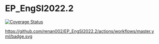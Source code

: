 # EP_EngSI2022.2

[![Coverage Status](https://coveralls.io/repos/github/renan002/EP_EngSI2022.2/badge.svg?branch=master)](https://coveralls.io/github/renan002/EP_EngSI2022.2?branch=master)

https://github.com/renan002/EP_EngSI2022.2/actions/workflows/master.yml/badge.svg
